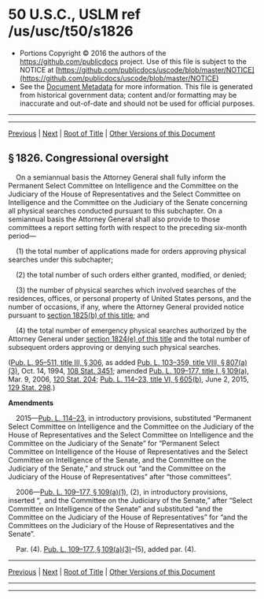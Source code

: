 ---
---

# 50 U.S.C., USLM ref /us/usc/t50/s1826

* Portions Copyright © 2016 the authors of the https://github.com/publicdocs project.
  Use of this file is subject to the NOTICE at [https://github.com/publicdocs/uscode/blob/master/NOTICE](https://github.com/publicdocs/uscode/blob/master/NOTICE)
* See the [Document Metadata](././../../../../..//README.md) for more information.
  This file is generated from historical government data; content and/or formatting may be inaccurate and out-of-date and should not be used for official purposes.

----------
----------

[Previous](./../../../../..//us/usc/t50/ch36/schII/m__us_usc_t50_s1825.md) | [Next](./../../../../..//us/usc/t50/ch36/schII/m__us_usc_t50_s1827.md) | [Root of Title](./../../../../../) | [Other Versions of this Document](https://publicdocs.github.io/go/links?ns=uslm&ref=%2Fus%2Fusc%2Ft50%2Fs1826)

## § 1826. Congressional oversight

    On a semiannual basis the Attorney General shall fully inform the Permanent Select Committee on Intelligence and the Committee on the Judiciary of the House of Representatives and the Select Committee on Intelligence and the Committee on the Judiciary of the Senate concerning all physical searches conducted pursuant to this subchapter. On a semiannual basis the Attorney General shall also provide to those committees a report setting forth with respect to the preceding six-month period—

    (1) the total number of applications made for orders approving physical searches under this subchapter;

    (2) the total number of such orders either granted, modified, or denied;

    (3) the number of physical searches which involved searches of the residences, offices, or personal property of United States persons, and the number of occasions, if any, where the Attorney General provided notice pursuant to [section 1825(b) of this title][/us/usc/t50/s1825/b]; and

    (4) the total number of emergency physical searches authorized by the Attorney General under [section 1824(e) of this title][/us/usc/t50/s1824/e] and the total number of subsequent orders approving or denying such physical searches.

([Pub. L. 95–511, title III, § 306][/us/pl/95/511/s306], as added [Pub. L. 103–359, title VIII, § 807(a)(3)][/us/pl/103/359/s807/a/3], Oct. 14, 1994, [108 Stat. 3451][/us/stat/108/3451]; amended [Pub. L. 109–177, title I, § 109(a)][/us/pl/109/177/s109/a], Mar. 9, 2006, [120 Stat. 204][/us/stat/120/204]; [Pub. L. 114–23, title VI, § 605(b)][/us/pl/114/23/s605/b], June 2, 2015, [129 Stat. 298][/us/stat/129/298].)

 __Amendments__ 

    2015—[Pub. L. 114–23][/us/pl/114/23], in introductory provisions, substituted “Permanent Select Committee on Intelligence and the Committee on the Judiciary of the House of Representatives and the Select Committee on Intelligence and the Committee on the Judiciary of the Senate” for “Permanent Select Committee on Intelligence of the House of Representatives and the Select Committee on Intelligence of the Senate, and the Committee on the Judiciary of the Senate,” and struck out “and the Committee on the Judiciary of the House of Representatives” after “those committees”.

    2006—[Pub. L. 109–177, § 109(a)(1)][/us/pl/109/177/s109/a/1], (2), in introductory provisions, inserted “, and the Committee on the Judiciary of the Senate,” after “Select Committee on Intelligence of the Senate” and substituted “and the Committee on the Judiciary of the House of Representatives” for “and the Committees on the Judiciary of the House of Representatives and the Senate”.

    Par. (4). [Pub. L. 109–177, § 109(a)(3)][/us/pl/109/177/s109/a/3]–(5), added par. (4).

----------

[Previous](./../../../../..//us/usc/t50/ch36/schII/m__us_usc_t50_s1825.md) | [Next](./../../../../..//us/usc/t50/ch36/schII/m__us_usc_t50_s1827.md) | [Root of Title](./../../../../../) | [Other Versions of this Document](https://publicdocs.github.io/go/links?ns=uslm&ref=%2Fus%2Fusc%2Ft50%2Fs1826)

----------
----------

[/us/usc/t50/s1825/b]: https://publicdocs.github.io/go/links?ns=uslm&ref=%2Fus%2Fusc%2Ft50%2Fs1825%2Fb
[/us/usc/t50/s1824/e]: https://publicdocs.github.io/go/links?ns=uslm&ref=%2Fus%2Fusc%2Ft50%2Fs1824%2Fe
[/us/pl/95/511/s306]: https://publicdocs.github.io/go/links?ns=uslm&ref=%2Fus%2Fpl%2F95%2F511%2Fs306
[/us/pl/103/359/s807/a/3]: https://publicdocs.github.io/go/links?ns=uslm&ref=%2Fus%2Fpl%2F103%2F359%2Fs807%2Fa%2F3
[/us/stat/108/3451]: https://publicdocs.github.io/go/links?ns=uslm&ref=%2Fus%2Fstat%2F108%2F3451
[/us/pl/109/177/s109/a]: https://publicdocs.github.io/go/links?ns=uslm&ref=%2Fus%2Fpl%2F109%2F177%2Fs109%2Fa
[/us/stat/120/204]: https://publicdocs.github.io/go/links?ns=uslm&ref=%2Fus%2Fstat%2F120%2F204
[/us/pl/114/23/s605/b]: https://publicdocs.github.io/go/links?ns=uslm&ref=%2Fus%2Fpl%2F114%2F23%2Fs605%2Fb
[/us/stat/129/298]: https://publicdocs.github.io/go/links?ns=uslm&ref=%2Fus%2Fstat%2F129%2F298
[/us/pl/114/23]: https://publicdocs.github.io/go/links?ns=uslm&ref=%2Fus%2Fpl%2F114%2F23
[/us/pl/109/177/s109/a/1]: https://publicdocs.github.io/go/links?ns=uslm&ref=%2Fus%2Fpl%2F109%2F177%2Fs109%2Fa%2F1
[/us/pl/109/177/s109/a/3]: https://publicdocs.github.io/go/links?ns=uslm&ref=%2Fus%2Fpl%2F109%2F177%2Fs109%2Fa%2F3


